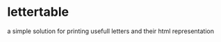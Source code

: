 lettertable
===========

a simple solution for printing usefull letters and their html representation